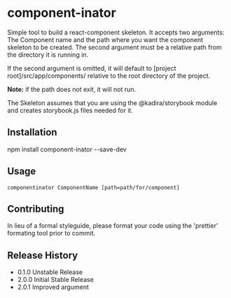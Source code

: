 component-inator
=========

  Simple tool to build a react-component skeleton.  It accepts two arguments: The Component name and the path where you want the component skeleton to be created.  The second argument must be a relative path from the directory it is running in. 
  
  If the second argument is omitted, it will default to [project root]/src/app/components/ relative to the root directory of the project.  
  
  **Note:** if the path does not exit, it will not run.

  The Skeleton assumes that you are using the @kadira/storybook module and creates storybook.js files needed for it.

## Installation

  npm install component-inator --save-dev

## Usage

```
componentinator ComponentName [path=path/for/component]
```

## Contributing

In lieu of a formal styleguide, please format your code using the 'prettier' formating tool prior to commit.

## Release History

* 0.1.0 Unstable Release
* 2.0.0 Initial Stable Release
* 2.0.1 Improved argument 